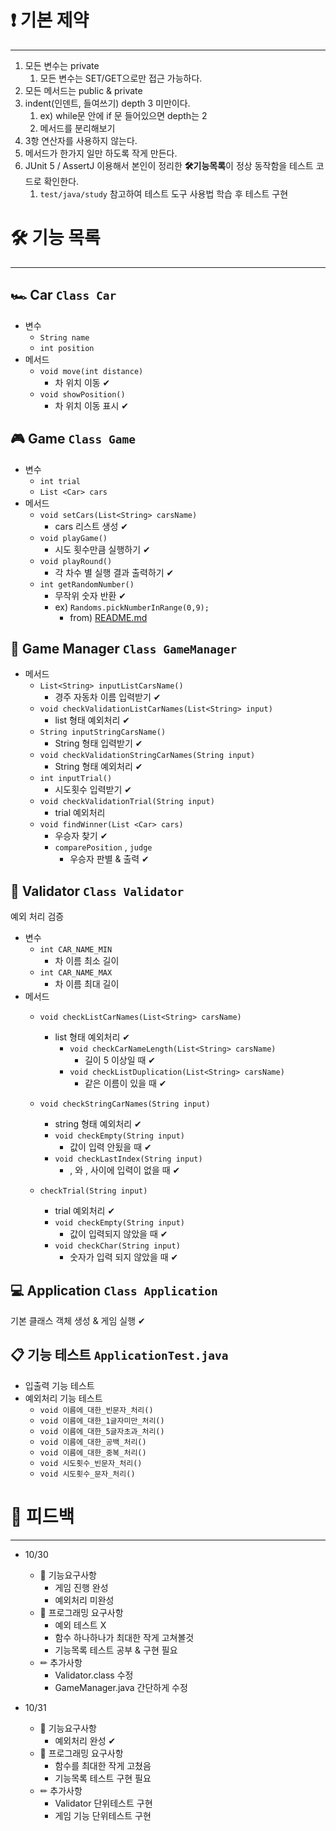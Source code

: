 # ****❗ 기본 제약****

---

1. 모든 변수는 private
    1. 모든 변수는 SET/GET으로만 접근 가능하다.
2. 모든 메서드는 public & private
3. indent(인덴트, 들여쓰기) depth 3 미만이다.
    1. ex) while문 안에 if 문 들어있으면 depth는 2
    2. 메서드를 분리해보기
4. 3항 연산자를 사용하지 않는다.
5. 메서드가 한가지 일만 하도록 작게 만든다.
6. JUnit 5 / AssertJ 이용해서 본인이 정리한 ****🛠기능목록****이 정상 동작함을 테스트 코드로 확인한다.
    1. `test/java/study` 참고하여 테스트 도구 사용법 학습 후 테스트 구현

# ****🛠 기능 목록****

---

## 🏎 Car `Class Car` 

- 변수
    - `String name`
    - `int position`
- 메서드
    - `void move(int distance)` 
        - 차 위치 이동 ✔
    - `void showPosition()`
      - 차 위치 이동 표시 ✔

## 🎮 Game `Class Game`

- 변수
    - `int trial`
    - `List <Car> cars`
- 메서드
    - `void setCars(List<String> carsName)`
      - cars 리스트 생성 ✔
    - `void playGame()`
      - 시도 횟수만큼 실행하기 ✔
    - `void playRound()`
      - 각 차수 별 실행 결과 출력하기 ✔
    - `int getRandomNumber()`
      - 무작위 숫자 반환 ✔
      - ex) `Randoms.pickNumberInRange(0,9);`
          - from) [README.md](..\README.md)


## 🚦 Game Manager `Class GameManager`

- 메서드
  - `List<String> inputListCarsName()`
    - 경주 자동차 이름 입력받기 ✔
  - `void checkValidationListCarNames(List<String> input)`
    - list 형태 예외처리 ✔
  - `String inputStringCarsName()`
    - String 형태 입력받기 ✔
  - `void checkValidationStringCarNames(String input)`
    - String 형태 예외처리 ✔
  - `int inputTrial()`
    - 시도횟수 입력받기 ✔
  - `void checkValidationTrial(String input)`
    - trial 예외처리
  - `void findWinner(List <Car> cars)`
    - 우승자 찾기 ✔
    - `comparePosition` , `judge`
      - 우승자 판별 & 출력 ✔

## 🚧 Validator `Class Validator`
예외 처리 검증
- 변수
  - `int CAR_NAME_MIN`
    - 차 이름 최소 길이
  - `int CAR_NAME_MAX`
    - 차 이름 최대 길이
- 메서드
  - `void checkListCarNames(List<String> carsName)`
    - list 형태 예외처리 ✔
      - `void checkCarNameLength(List<String> carsName)`
        - 길이 5 이상일 때 ✔
      - `void checkListDuplication(List<String> carsName)`
        - 같은 이름이 있을 때 ✔
    
  - `void checkStringCarNames(String input)`
    - string 형태 예외처리 ✔
    - `void checkEmpty(String input)`
      - 값이 입력 안됬을 때 ✔
    - `void checkLastIndex(String input)`
      - , 와 , 사이에 입력이 없을 때 ✔
    
  - `checkTrial(String input)`
    - trial 예외처리 ✔
    - `void checkEmpty(String input)`
      - 값이 입력되지 않았을 때 ✔
    - `void checkChar(String input)`
      - 숫자가 입력 되지 않았을 때 ✔

## 💻 Application `Class Application`
기본 클래스 객체 생성 & 게임 실행 ✔

## 📋 기능 테스트 `ApplicationTest.java`
- 입출력 기능 테스트
- 예외처리 기능 테스트
  - `void 이름에_대한_빈문자_처리()`
  - `void 이름에_대한_1글자미만_처리()`
  - `void 이름에_대한_5글자초과_처리()`
  - `void 이름에_대한_공백_처리()`
  - `void 이름에_대한_중복_처리()`
  - `void 시도횟수_빈문자_처리()`
  - `void 시도횟수_문자_처리()`

# ****📝 피드백****

---

- 10/30
  - 🚀 기능요구사항
    - 게임 진행 완성
    - 예외처리 미완성
  - 🎯 프로그래밍 요구사항
    - 예외 테스트 X
    - 함수 하나하나가 최대한 작게 고쳐볼것
    - 기능목록 테스트 공부 & 구현 필요
  - ✏ 추가사항
    - Validator.class 수정
    - GameManager.java 간단하게 수정

- 10/31
  - 🚀 기능요구사항
    - 예외처리 완성 ✔
  - 🎯 프로그래밍 요구사항
    - 함수를 최대한 작게 고쳤음
    - 기능목록 테스트 구현 필요
  - ✏ 추가사항
    - Validator 단위테스트 구현
    - 게임 기능 단위테스트 구현